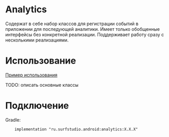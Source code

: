 # Analytics
Содержат в себе набор классов для регистрации событий в приложении для последующей аналитики.
Имеет только обобщенные интерфейсы без конкретной реализации. Поддерживает работу сразу с несколькими реализациями.

# Использование
[Пример использования](../firebase-sample)

TODO: описать основные классы

# Подключение
Gradle:
```
    implementation "ru.surfstudio.android:analytics:X.X.X"
```